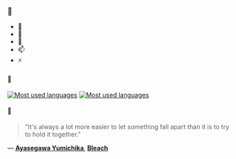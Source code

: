 ### 👋

- 🔭
- 🌱
- 💬
- 📫
- ⚡

#### 🧏

[![Most used languages](https://github-readme-stats-aynah.vercel.app/api/top-langs/?username=aynh&theme=solarized-dark&langs_count=6&layout=compact&hide_title=true)](https://github.com/anuraghazra/github-readme-stats#gh-dark-mode-only)
[![Most used languages](https://github-readme-stats-aynah.vercel.app/api/top-langs/?username=aynh&theme=solarized-light&langs_count=6&layout=compact&hide_title=true)](https://github.com/anuraghazra/github-readme-stats#gh-light-mode-only)

#### 💬

> "It's always a lot more easier to let something fall apart than it is to try to hold it together."

&mdash; [**Ayasegawa Yumichika**](https://myanimelist.net/character.php?q=Ayasegawa%20Yumichika&cat=character), [**Bleach**](https://myanimelist.net/search/all?q=Bleach&cat=all)
